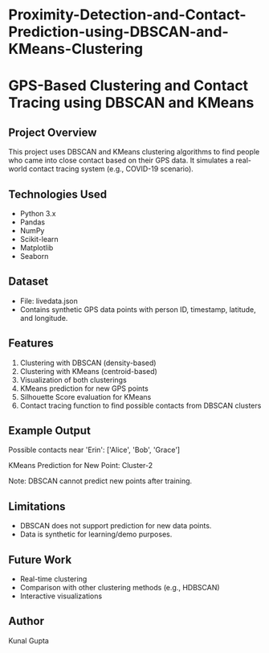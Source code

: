 # Proximity-Detection-and-Contact-Prediction-using-DBSCAN-and-KMeans-Clustering

# GPS-Based Clustering and Contact Tracing using DBSCAN and KMeans

## Project Overview
This project uses DBSCAN and KMeans clustering algorithms to find people who came into close contact based on their GPS data. It simulates a real-world contact tracing system (e.g., COVID-19 scenario).

## Technologies Used
- Python 3.x
- Pandas
- NumPy
- Scikit-learn
- Matplotlib
- Seaborn

## Dataset
- File: livedata.json
- Contains synthetic GPS data points with person ID, timestamp, latitude, and longitude.

## Features
1. Clustering with DBSCAN (density-based)
2. Clustering with KMeans (centroid-based)
3. Visualization of both clusterings
4. KMeans prediction for new GPS points
5. Silhouette Score evaluation for KMeans
6. Contact tracing function to find possible contacts from DBSCAN clusters

## Example Output
Possible contacts near 'Erin': ['Alice', 'Bob', 'Grace']

KMeans Prediction for New Point: Cluster-2

Note: DBSCAN cannot predict new points after training.

## Limitations
- DBSCAN does not support prediction for new data points.
- Data is synthetic for learning/demo purposes.

## Future Work
- Real-time clustering
- Comparison with other clustering methods (e.g., HDBSCAN)
- Interactive visualizations

## Author
Kunal Gupta
